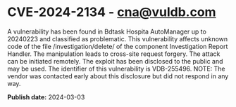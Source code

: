 # CVE-2024-2134 - cna@vuldb.com

A vulnerability has been found in Bdtask Hospita AutoManager up to 20240223 and classified as problematic. This vulnerability affects unknown code of the file /investigation/delete/ of the component Investigation Report Handler. The manipulation leads to cross-site request forgery. The attack can be initiated remotely. The exploit has been disclosed to the public and may be used. The identifier of this vulnerability is VDB-255496. NOTE: The vendor was contacted early about this disclosure but did not respond in any way.

**Publish date:** 2024-03-03
